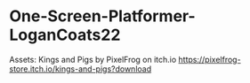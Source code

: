 # One-Screen-Platformer-LoganCoats22

Assets: Kings and Pigs by PixelFrog on itch.io https://pixelfrog-store.itch.io/kings-and-pigs?download
